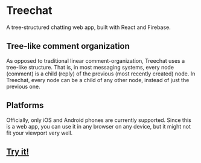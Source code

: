 # Treechat
A tree-structured chatting web app, built with React and Firebase.

## Tree-like comment organization
As opposed to traditional linear comment-organization, Treechat uses a tree-like structure. That is, in most messaging systems, every node (comment) is a child (reply) of the previous (most recently created) node. In Treechat, every node can be a child of any other node, instead of just the previous one.

## Platforms
Officially, only iOS and Android phones are currently supported. Since this is a web app, you can use it in any browser on any device, but it might not fit your viewport very well.

## [Try it!](https://treechat-delta.firebaseapp.com/)
